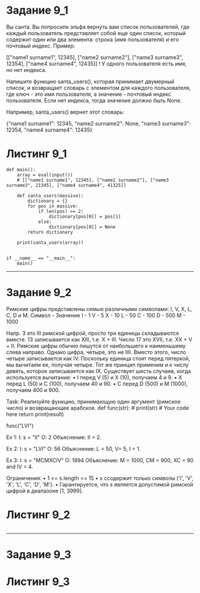 # Задание 9_1
Вы санта. Вы попросили эльфа вернуть вам список пользователей, где каждый пользователь представляет собой еще один список, который содержит один или два элемента: строка (имя пользователя) и его почтовый индекс. Пример:

[["name1 surname1", 12345], ["name2 surname2"], ["name3 surname3", 12354], ["name4 surname4", 12435]]
! У одного пользователя есть имя, но нет индекса.

Напишите функцию santa_users(), которая принимает двумерный список, и возвращает словарь с элементом для каждого пользователя, где ключ - это имя пользователя, а значение - почтовый индекс пользователя. Если нет индекса, тогда значение должно быть None.

Например, santa_users() вернет этот словарь:

{"name1 surname1": 12345, "name2 surname2": None, "name3 surname3": 12354, "name4 surname4": 12435}

# Листинг 9_1
```Py
def main():
    array = eval(input())
    # [["name1 surname1", 12345], ["name2 surname2"], ["name3 surname3", 21345], ["name4 surname4", 41325]]

    def santa_users(massive):
        dictionary = {}
        for pos in massive:
            if len(pos) == 2:
                dictionary[pos[0]] = pos[1]
            else:
                dictionary[pos[0]] = None
        return dictionary

    print(santa_users(array))


if __name__ == "__main__":
    main()
```
________
# Задание 9_2
Римские цифры представлены семью различными символами: I, V, X, L, C, D и M.
Символ - Значение
I - 1
V - 5
X - 10
L - 50
C - 100
D - 500
M - 1000

Напр. 3 это III римской цифрой, просто три единицы складываются вместе. 13 записывается как XIII, т.е. X + III. Число 17 это XVII, т.е. XX + V + II.
Римские цифры обычно пишутся от наибольшего к наименьшему слева направо. 
Однако цифра, четыре, это не IIII. Вместо этого, число четыре записывается как IV. 
Поскольку единица стоит перед пятеркой, мы вычитаем ее, получая четыре. 
Тот же принцип применим и к числу девять, которое записывается как IX. 
Существует шесть случаев, когда используется вычитание:
 • I перед V (5) и X (10), получаем 4 и 9. 
 • X перед L (50) и C (100), получаем 40 и 90. 
 • C перед D (500) и M (1000), получаем 400 и 900.

Task:
Реализуйте функцию, принимающую один аргумент (римское число) и возвращающее арабское.
def func(str):
    # print(str)
         # Your code here
    return print(result)

func("LVI")

 
Ex 1:
I: s = "II"
O: 2
Объяснение: II = 2.

Ex 2:
I: s = "LVI"
O: 56
Объяснение: L = 50, V= 5, I = 1.

Ex 3:
I: s = "MCMXCIV"
O: 1994
Объяснение: M = 1000, CM = 900, XC = 90 and IV = 4.
 
Ограничения:
 • 1 <= s.length <= 15
 • s cсодержит только символы ('I', 'V', 'X', 'L', 'C', 'D', 'M').
 • Гарантируется, что s является допустимой римской цифрой в диапазоне [1, 3999].
# Листинг 9_2
```Py

```
________
# Задание 9_3

# Листинг 9_3
```Py

```
